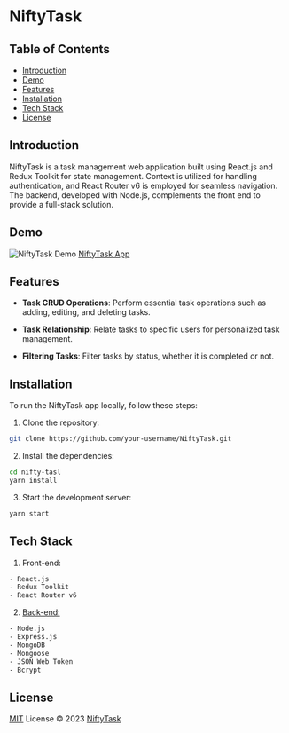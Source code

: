 # NiftyTask

## Table of Contents

- [Introduction](#introduction)
- [Demo](#demo)
- [Features](#features)
- [Installation](#installation)
- [Tech Stack](#tech-stack)
- [License](#license)

## Introduction

NiftyTask is a task management web application built using React.js and Redux Toolkit for state management.
Context is utilized for handling authentication, and React Router v6 is employed for seamless navigation.
The backend, developed with Node.js, complements the front end to provide a full-stack solution.

## Demo

![NiftyTask Demo](https://nifty-task-manager.vercel.app/img.png)
[NiftyTask App](https://nifty-task-manager.vercel.app/)

## Features

- **Task CRUD Operations**: Perform essential task operations such as adding, editing, and deleting tasks.

- **Task Relationship**: Relate tasks to specific users for personalized task management.

- **Filtering Tasks**: Filter tasks by status, whether it is completed or not.

## Installation

To run the NiftyTask app locally, follow these steps:

1. Clone the repository:

```bash
git clone https://github.com/your-username/NiftyTask.git
```

2. Install the dependencies:

```bash
cd nifty-tasl
yarn install
```

3. Start the development server:

```bash
yarn start
```

## Tech Stack

1. Front-end:
```bash
- React.js
- Redux Toolkit
- React Router v6
```

2. [Back-end:](https://nifty-task-manager.onrender.com/)
```bash
- Node.js
- Express.js
- MongoDB
- Mongoose
- JSON Web Token
- Bcrypt
```

## License

[MIT](https://choosealicense.com/licenses/mit/) License © 2023 [NiftyTask](https://nifty-task-manager.vercel.app/)
